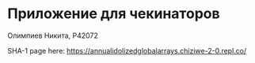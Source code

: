 # Приложение для чекинаторов
Олимпиев Никита, P42072

SHA-1 page here: https://annualidolizedglobalarrays.chiziwe-2-0.repl.co/
